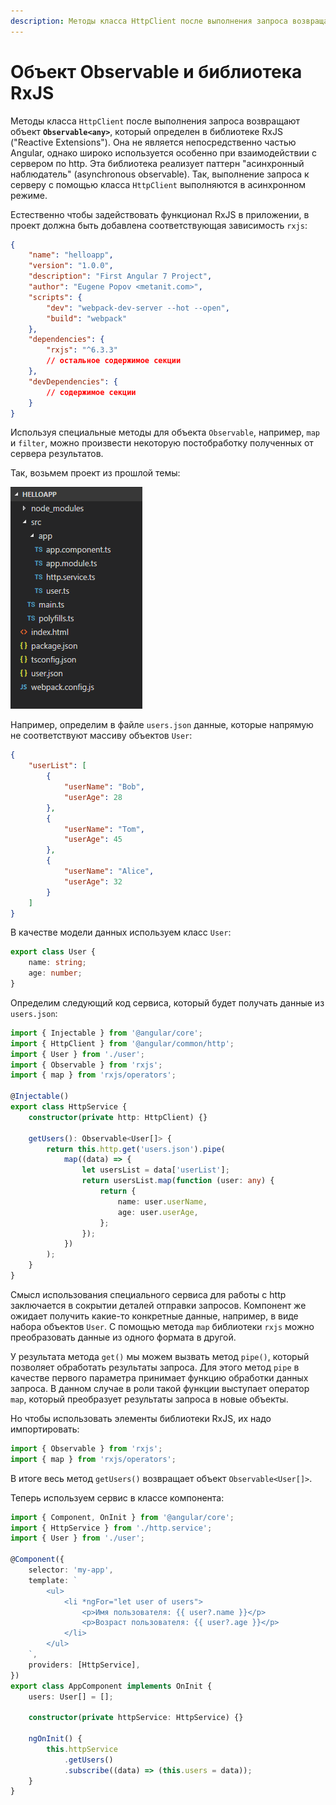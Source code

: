 ```yaml
---
description: Методы класса HttpClient после выполнения запроса возвращают объект Observable, который определен в библиотеке RxJS
---
```


# Объект Observable и библиотека RxJS

Методы класса `HttpClient` после выполнения запроса возвращают объект **`Observable<any>`**, который определен в библиотеке RxJS ("Reactive Extensions"). Она не является непосредственно частью Angular, однако широко используется особенно при взаимодействии с сервером по http. Эта библиотека реализует паттерн "асинхронный наблюдатель" (asynchronous observable). Так, выполнение запроса к серверу с помощью класса `HttpClient` выполняются в асинхронном режиме.

Естественно чтобы задействовать функционал RxJS в приложении, в проект должна быть добавлена соответствующая зависимость `rxjs`:

```json
{
    "name": "helloapp",
    "version": "1.0.0",
    "description": "First Angular 7 Project",
    "author": "Eugene Popov <metanit.com>",
    "scripts": {
        "dev": "webpack-dev-server --hot --open",
        "build": "webpack"
    },
    "dependencies": {
        "rxjs": "^6.3.3"
        // остальное содержимое секции
    },
    "devDependencies": {
        // содержимое секции
    }
}
```

Используя специальные методы для объекта `Observable`, например, `map` и `filter`, можно произвести некоторую постобработку полученных от сервера результатов.

Так, возьмем проект из прошлой темы:

![Структура приложения](observable-1.png)

Например, определим в файле `users.json` данные, которые напрямую не соответствуют массиву объектов `User`:

```json
{
    "userList": [
        {
            "userName": "Bob",
            "userAge": 28
        },
        {
            "userName": "Tom",
            "userAge": 45
        },
        {
            "userName": "Alice",
            "userAge": 32
        }
    ]
}
```

В качестве модели данных используем класс `User`:

```typescript
export class User {
    name: string;
    age: number;
}
```

Определим следующий код сервиса, который будет получать данные из `users.json`:

```typescript
import { Injectable } from '@angular/core';
import { HttpClient } from '@angular/common/http';
import { User } from './user';
import { Observable } from 'rxjs';
import { map } from 'rxjs/operators';

@Injectable()
export class HttpService {
    constructor(private http: HttpClient) {}

    getUsers(): Observable<User[]> {
        return this.http.get('users.json').pipe(
            map((data) => {
                let usersList = data['userList'];
                return usersList.map(function (user: any) {
                    return {
                        name: user.userName,
                        age: user.userAge,
                    };
                });
            })
        );
    }
}
```

Смысл использования специального сервиса для работы с http заключается в сокрытии деталей отправки запросов. Компонент же ожидает получить какие-то конкретные данные, например, в виде набора объектов `User`. С помощью метода `map` библиотеки `rxjs` можно преобразовать данные из одного формата в другой.

У результата метода `get()` мы можем вызвать метод `pipe()`, который позволяет обработать результаты запроса. Для этого метод `pipe` в качестве первого параметра принимает функцию обработки данных запроса. В данном случае в роли такой функции выступает оператор `map`, который преобразует результаты запроса в новые объекты.

Но чтобы использовать элементы библиотеки RxJS, их надо импортировать:

```typescript
import { Observable } from 'rxjs';
import { map } from 'rxjs/operators';
```

В итоге весь метод `getUsers()` возвращает объект `Observable<User[]>`.

Теперь используем сервис в классе компонента:

```typescript
import { Component, OnInit } from '@angular/core';
import { HttpService } from './http.service';
import { User } from './user';

@Component({
    selector: 'my-app',
    template: `
        <ul>
            <li *ngFor="let user of users">
                <p>Имя пользователя: {{ user?.name }}</p>
                <p>Возраст пользователя: {{ user?.age }}</p>
            </li>
        </ul>
    `,
    providers: [HttpService],
})
export class AppComponent implements OnInit {
    users: User[] = [];

    constructor(private httpService: HttpService) {}

    ngOnInit() {
        this.httpService
            .getUsers()
            .subscribe((data) => (this.users = data));
    }
}
```
